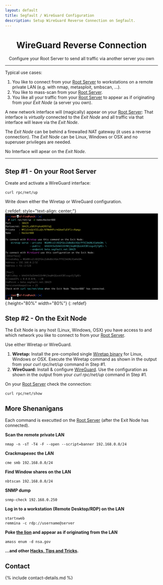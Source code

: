 ```yaml
---
layout: default
title: Segfault / WireGuard Configuration
description: Setup WireGuard Reverse Connection on Segfault.
---
```


<div style="text-align:center">
    <h1>WireGuard Reverse Connection</h1>
    <p>Configure your Root Server to send all traffic via another server you own</p>
</div>

---
Typical use cases:
1. You like to connect from your [Root Server](../) to workstations on a remote private LAN (e.g. with nmap, metasploit, smbscan, ...).
1. You like to mass-scan from your [Root Server](../).
1. You like all your traffic from your [Root Server](../) to appear as if originating from your *Exit Node* (a server you own).

A new network interface will (magically) appear on your [Root Server](../): That interface is *virtually* connected to the *Exit Node* and all traffic via that interface will leave via the *Exit Node*.

The *Exit Node* can be behind a firewalled NAT gateway (it uses a reverse connection). The *Exit Node* can be Linux, Windows or OSX and no superuser privileges are needed.

No Interface will apear on the *Exit Node*.

---

## Step #1 - On your Root Server

Create and activate a WireGuard interface:

```shell
curl rpc/net/up
```

Write down either the Wiretap or WireGuard configuration.

{:refdef: style="text-align: center;"}
![login screen](wg-up2.png){:height="80%" width="80%"}
{: refdef}

## Step #2 - On the Exit Node

The Exit Node is any host (Linux, Windows, OSX) you have access to and which network you like to connect to from your [Root Server](../).

Use either Wiretap or WireGuard.

1. __Wiretap:__ Install the pre-compiled single [Wiretap binary](https://github.com/sandialabs/wiretap/releases/) for Linux, Windows or OSX. Execute the Wiretap command as shown in the output from your *curl rpc/net/up* command in Step #1.
1. __WireGuard:__ Install & configure [WireGuard](https://www.wireguard.com/). Use the configuration as shown in the output from your *curl rpc/net/up* command in Step #1.

On your [Root Server](../) check the connection:

```shell
curl rpc/net/show
```

## More Shenanigans

Each command is executted on the [Root Server](../) (after the Exit Node has connected).

__Scan the remote private LAN__

```
nmap -n -sT -T4 -F --open --script=banner 192.168.0.0/24
```

__Crackmapexec the LAN__

```
cme smb 192.168.0.0/24
```

__Find Window shares on the LAN__

```
nbtscan 192.168.0.0/24
```

__SNMP dump__

```
snmp-check 192.168.0.250
```

__Log in to a workstation (Remote Desktop/RDP) on the LAN__

```
startxweb
remmina -c rdp://username@server
```

__Poke [the lion](police-cars-police-chase.gif) and appear as if originating from the LAN__

```
amass enum -d nsa.gov
```

__...and other [Hacks, Tips and Tricks](tricks.html).__

## Contact

{% include contact-details.md %}

